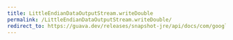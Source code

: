 ```yaml
---
title: LittleEndianDataOutputStream.writeDouble
permalink: /LittleEndianDataOutputStream.writeDouble/
redirect_to: https://guava.dev/releases/snapshot-jre/api/docs/com/google/common/io/LittleEndianDataOutputStream.html#writeDouble-double-
---
```

